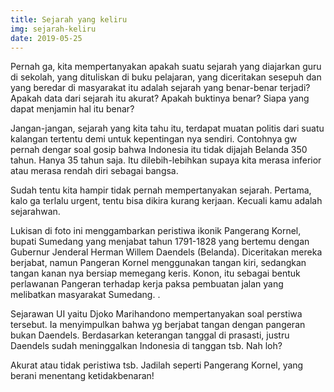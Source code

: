 ```yaml
---
title: Sejarah yang keliru
img: sejarah-keliru
date: 2019-05-25
---
```

Pernah ga, kita mempertanyakan apakah suatu sejarah yang diajarkan guru di sekolah, yang dituliskan di buku pelajaran, yang diceritakan sesepuh dan yang beredar di masyarakat itu adalah sejarah yang benar-benar terjadi? Apakah data dari sejarah itu akurat? Apakah buktinya benar? Siapa yang dapat menjamin hal itu benar?

Jangan-jangan, sejarah yang kita tahu itu, terdapat muatan politis dari suatu kalangan tertentu demi untuk kepentingan nya sendiri. Contohnya gw pernah dengar soal gosip bahwa Indonesia itu tidak dijajah Belanda 350 tahun. Hanya 35 tahun saja. Itu dilebih-lebihkan supaya kita merasa inferior atau merasa rendah diri sebagai bangsa.

Sudah tentu kita hampir tidak pernah mempertanyakan sejarah. Pertama, kalo ga terlalu urgent, tentu bisa dikira kurang kerjaan. Kecuali kamu adalah sejarahwan.

Lukisan di foto ini menggambarkan peristiwa ikonik Pangerang Kornel, bupati Sumedang yang menjabat tahun 1791-1828 yang bertemu dengan Gubernur Jenderal Herman Willem Daendels (Belanda). Diceritakan mereka berjabat, namun Pangeran Kornel menggunakan tangan kiri, sedangkan tangan kanan nya bersiap memegang keris. Konon, itu sebagai bentuk perlawanan Pangeran terhadap kerja paksa pembuatan jalan yang melibatkan masyarakat Sumedang. .

Sejarawan UI yaitu Djoko Marihandono mempertanyakan soal perstiwa tersebut. Ia menyimpulkan bahwa yg berjabat tangan dengan pangeran bukan Daendels. Berdasarkan keterangan tanggal di prasasti, justru Daendels sudah meninggalkan Indonesia di tanggan tsb. Nah loh?

Akurat atau tidak peristiwa tsb. Jadilah seperti Pangerang Kornel, yang berani menentang ketidakbenaran!